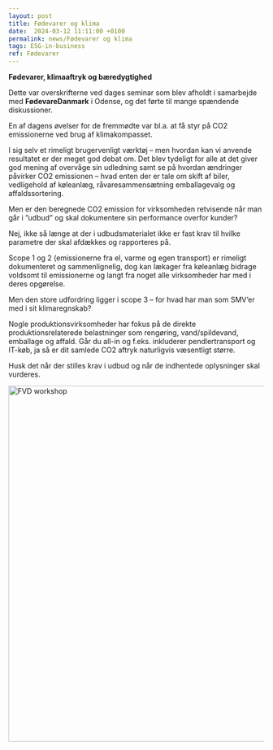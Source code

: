 ```yaml
---
layout: post
title: Fødevarer og klima
date:  2024-03-12 11:11:00 +0100
permalink: news/Fødevarer og klima
tags: ESG-in-business 
ref: Fødevarer
---
```

**Fødevarer, klimaaftryk og bæredygtighed**

Dette var overskrifterne ved dages seminar som blev afholdt i samarbejde med **FødevareDanmark** i Odense, og det førte til mange spændende diskussioner. 
 
En af dagens øvelser for de fremmødte var bl.a. at få styr på CO2 emissionerne ved brug af klimakompasset. 

I sig selv et rimeligt brugervenligt værktøj – men hvordan kan vi anvende resultatet er der meget god debat om. Det blev tydeligt for alle at det giver god mening af overvåge sin udledning samt se på hvordan ændringer påvirker CO2 emissionen – hvad enten der er tale om skift af biler, vedligehold af køleanlæg, råvaresammensætning emballagevalg og affaldssortering. 

Men er den beregnede CO2 emission for virksomheden retvisende når man går i ”udbud” og skal dokumentere sin performance overfor kunder? 
 
Nej, ikke så længe at der i udbudsmaterialet ikke er fast krav til hvilke parametre der skal afdækkes og rapporteres på. 
 
Scope 1 og 2 (emissionerne fra el, varme og egen transport) er rimeligt dokumenteret og sammenlignelig, dog kan lækager fra køleanlæg bidrage voldsomt til emissionerne og langt fra noget alle virksomheder har med i deres opgørelse.
 
Men den store udfordring ligger i scope 3 – for hvad har man som SMV’er med i sit klimaregnskab? 
 
Nogle produktionsvirksomheder har fokus på de direkte produktionsrelaterede belastninger som rengøring, vand/spildevand, emballage og affald. Går du all-in og f.eks. inkluderer pendlertransport og IT-køb, ja så er dit samlede CO2 aftryk naturligvis væsentligt større.
 
Husk det når der stilles krav i udbud og når de indhentede oplysninger skal vurderes. 

<img width="700" alt="FVD workshop" src="https://github.com/FoodEfficiency/esg-business.github.io/assets/75361000/78c39ae0-4e89-497c-a34e-41220e836780">
